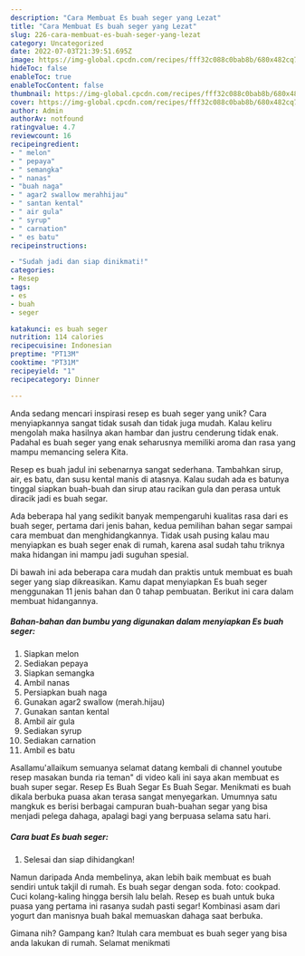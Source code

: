 ```yaml
---
description: "Cara Membuat Es buah seger yang Lezat"
title: "Cara Membuat Es buah seger yang Lezat"
slug: 226-cara-membuat-es-buah-seger-yang-lezat
category: Uncategorized
date: 2022-07-03T21:39:51.695Z
image: https://img-global.cpcdn.com/recipes/fff32c088c0bab8b/680x482cq70/es-buah-seger-foto-resep-utama.jpg
hideToc: false
enableToc: true
enableTocContent: false
thumbnail: https://img-global.cpcdn.com/recipes/fff32c088c0bab8b/680x482cq70/es-buah-seger-foto-resep-utama.jpg
cover: https://img-global.cpcdn.com/recipes/fff32c088c0bab8b/680x482cq70/es-buah-seger-foto-resep-utama.jpg
author: Admin
authorAv: notfound
ratingvalue: 4.7
reviewcount: 16
recipeingredient:
- " melon"
- " pepaya"
- " semangka"
- " nanas"
- "buah naga"
- " agar2 swallow merahhijau"
- " santan kental"
- " air gula"
- " syrup"
- " carnation"
- " es batu"
recipeinstructions:

- "Sudah jadi dan siap dinikmati!"
categories:
- Resep
tags:
- es
- buah
- seger

katakunci: es buah seger 
nutrition: 114 calories
recipecuisine: Indonesian
preptime: "PT13M"
cooktime: "PT31M"
recipeyield: "1"
recipecategory: Dinner

---
```





Anda sedang mencari inspirasi resep es buah seger yang unik? Cara menyiapkannya sangat tidak susah dan tidak juga mudah. Kalau keliru mengolah maka hasilnya akan hambar dan justru cenderung tidak enak. Padahal es buah seger yang enak seharusnya memiliki aroma dan rasa yang mampu memancing selera Kita.





Resep es buah jadul ini sebenarnya sangat sederhana. Tambahkan sirup, air, es batu, dan susu kental manis di atasnya. Kalau sudah ada es batunya tinggal siapkan buah-buah dan sirup atau racikan gula dan perasa untuk diracik jadi es buah segar.

Ada beberapa hal yang sedikit banyak mempengaruhi kualitas rasa dari es buah seger, pertama dari jenis bahan, kedua pemilihan bahan segar sampai cara membuat dan menghidangkannya. Tidak usah pusing kalau mau menyiapkan es buah seger enak di rumah, karena asal sudah tahu triknya maka hidangan ini mampu jadi suguhan spesial.






Di bawah ini ada beberapa cara mudah dan praktis untuk membuat es buah seger yang siap dikreasikan. Kamu dapat menyiapkan Es buah seger menggunakan 11 jenis bahan dan 0 tahap pembuatan. Berikut ini cara dalam membuat hidangannya.

<!--inarticleads1-->

##### Bahan-bahan dan bumbu yang digunakan dalam menyiapkan Es buah seger:

1. Siapkan  melon
1. Sediakan  pepaya
1. Siapkan  semangka
1. Ambil  nanas
1. Persiapkan buah naga
1. Gunakan  agar2 swallow (merah.hijau)
1. Gunakan  santan kental
1. Ambil  air gula
1. Sediakan  syrup
1. Sediakan  carnation
1. Ambil  es batu


Asallamu&#39;allaikum semuanya selamat datang kembali di channel youtube resep masakan bunda ria teman&#34; di video kali ini saya akan membuat es buah super segar. Resep Es Buah Segar Es Buah Segar. Menikmati es buah dikala berbuka puasa akan terasa sangat menyegarkan. Umumnya satu mangkuk es berisi berbagai campuran buah-buahan segar yang bisa menjadi pelega dahaga, apalagi bagi yang berpuasa selama satu hari. 

<!--inarticleads2-->

##### Cara buat Es buah seger:


1. Selesai dan siap dihidangkan!

Namun daripada Anda membelinya, akan lebih baik membuat es buah sendiri untuk takjil di rumah. Es buah segar dengan soda. foto: cookpad. Cuci kolang-kaling hingga bersih lalu belah. Resep es buah untuk buka puasa yang pertama ini rasanya sudah pasti segar! Kombinasi asam dari yogurt dan manisnya buah bakal memuaskan dahaga saat berbuka. 

Gimana nih? Gampang kan? Itulah cara membuat es buah seger yang bisa anda lakukan di rumah. Selamat menikmati

